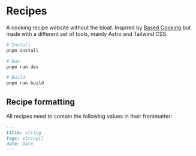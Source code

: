 # Recipes

A cooking recipe website without the bloat. Inspired by [Based Cooking](https://based.cooking/) but made with a different set of tools, mainly Astro and Tailwind CSS.

```bash
# Install
pnpm install

# Run
pnpm run dev

# Build
pnpm run build
```

## Recipe formatting

All recipes need to contain the following values in their frontmatter:

```md
---
title: string
tags: string[]
date: Date
---
```
